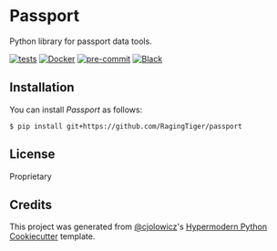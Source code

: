 # Passport

Python library for passport data tools.

[![tests](https://github.com/RagingTiger/passport/workflows/tests/badge.svg)][tests]
[![Docker](https://github.com/RagingTiger/passport/workflows/docker/badge.svg)][docker]
[![pre-commit](https://img.shields.io/badge/pre--commit-enabled-brightgreen?logo=pre-commit&logoColor=white)][pre-commit]
[![Black](https://img.shields.io/badge/code%20style-black-000000.svg)][black]

[tests]: https://github.com/RagingTiger/passport/actions?workflow=tests
[docker]: https://github.com/RagingTiger/passport/actions?workflow=docker
[pre-commit]: https://github.com/pre-commit/pre-commit
[black]: https://github.com/psf/black

## Installation

You can install _Passport_ as follows:

```console
$ pip install git+https://github.com/RagingTiger/passport
```

## License

Proprietary

## Credits

This project was generated from [@cjolowicz]'s [Hypermodern Python Cookiecutter] template.

[@cjolowicz]: https://github.com/cjolowicz
[hypermodern python cookiecutter]: https://github.com/cjolowicz/cookiecutter-hypermodern-python

<!-- github-only -->
